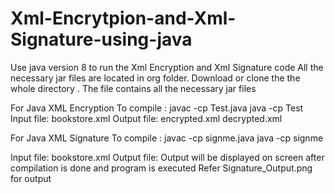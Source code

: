 # Xml-Encrytpion-and-Xml-Signature-using-java
Use java version 8 to run the Xml Encryption and Xml Signature code
All the necessary jar files are located in org folder. Download or clone the the whole directory <Xml-Encryption-and-Xml-Signature-using-Java>. The file contains all the necessary jar files


For Java XML Encryption
To compile :
javac -cp <path to Xml-Encryption-and-Xml-Signature-using-Java> Test.java
java -cp <path to Xml-Encryption-and-Xml-Signature-using-Java> Test     
Input file: bookstore.xml
Output file: encrypted.xml
             decrypted.xml


For Java XML Signature
To compile :
javac -cp <path to Xml-Encryption-and-Xml-Signature-using-Java> signme.java
java -cp <path to Xml-Encryption-and-Xml-Signature-using-Java> signme

Input file: bookstore.xml
Output file: Output will be displayed on screen after compilation is done and program is executed
             Refer Signature_Output.png for output
